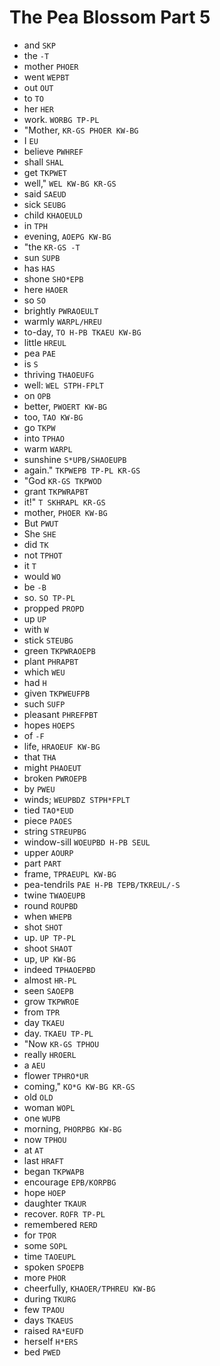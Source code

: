 # The Pea Blossom Part 5

* and `SKP`
* the `-T`
* mother `PHOER`
* went `WEPBT`
* out `OUT`
* to `TO`
* her `HER`
* work. `WORBG TP-PL`
* "Mother, `KR-GS PHOER KW-BG`
* I `EU`
* believe `PWHREF`
* shall `SHAL`
* get `TKPWET`
* well," `WEL KW-BG KR-GS`
* said `SAEUD`
* sick `SEUBG`
* child `KHAOEULD`
* in `TPH`
* evening, `AOEPG KW-BG`
* "the `KR-GS -T`
* sun `SUPB`
* has `HAS`
* shone `SHO*EPB`
* here `HAOER`
* so `SO`
* brightly `PWRAOEULT`
* warmly `WARPL/HREU`
* to-day, `TO H-PB TKAEU KW-BG`
* little `HREUL`
* pea `PAE`
* is `S`
* thriving `THAOEUFG`
* well: `WEL STPH-FPLT`
* on `OPB`
* better, `PWOERT KW-BG`
* too, `TAO KW-BG`
* go `TKPW`
* into `TPHAO`
* warm `WARPL`
* sunshine `S*UPB/SHAOEUPB`
* again." `TKPWEPB TP-PL KR-GS`
* "God `KR-GS TKPWOD`
* grant `TKPWRAPBT`
* it!" `T SKHRAPL KR-GS`
* mother, `PHOER KW-BG`
* But `PWUT`
* She `SHE`
* did `TK`
* not `TPHOT`
* it `T`
* would `WO`
* be `-B`
* so. `SO TP-PL`
* propped `PROPD`
* up `UP`
* with `W`
* stick `STEUBG`
* green `TKPWRAOEPB`
* plant `PHRAPBT`
* which `WEU`
* had `H`
* given `TKPWEUFPB`
* such `SUFP`
* pleasant `PHREFPBT`
* hopes `HOEPS`
* of `-F`
* life, `HRAOEUF KW-BG`
* that `THA`
* might `PHAOEUT`
* broken `PWROEPB`
* by `PWEU`
* winds; `WEUPBDZ STPH*FPLT`
* tied `TAO*EUD`
* piece `PAOES`
* string `STREUPBG`
* window-sill `WOEUPBD H-PB SEUL`
* upper `AOURP`
* part `PART`
* frame, `TPRAEUPL KW-BG`
* pea-tendrils `PAE H-PB TEPB/TKREUL/-S`
* twine `TWAOEUPB`
* round `ROUPBD`
* when `WHEPB`
* shot `SHOT`
* up. `UP TP-PL`
* shoot `SHAOT`
* up, `UP KW-BG`
* indeed `TPHAOEPBD`
* almost `HR-PL`
* seen `SAOEPB`
* grow `TKPWROE`
* from `TPR`
* day `TKAEU`
* day. `TKAEU TP-PL`
* "Now `KR-GS TPHOU`
* really `HROERL`
* a `AEU`
* flower `TPHRO*UR`
* coming," `KO*G KW-BG KR-GS`
* old `OLD`
* woman `WOPL`
* one `WUPB`
* morning, `PHORPBG KW-BG`
* now `TPHOU`
* at `AT`
* last `HRAFT`
* began `TKPWAPB`
* encourage `EPB/KORPBG`
* hope `HOEP`
* daughter `TKAUR`
* recover. `ROFR TP-PL`
* remembered `RERD`
* for `TPOR`
* some `SOPL`
* time `TAOEUPL`
* spoken `SPOEPB`
* more `PHOR`
* cheerfully, `KHAOER/TPHREU KW-BG`
* during `TKURG`
* few `TPAOU`
* days `TKAEUS`
* raised `RA*EUFD`
* herself `H*ERS`
* bed `PWED`
